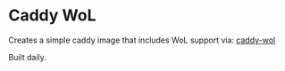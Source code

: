 # Caddy WoL

Creates a simple caddy image that includes WoL support via: [caddy-wol](https://github.com/dulli/caddy-wol)

Built daily.

